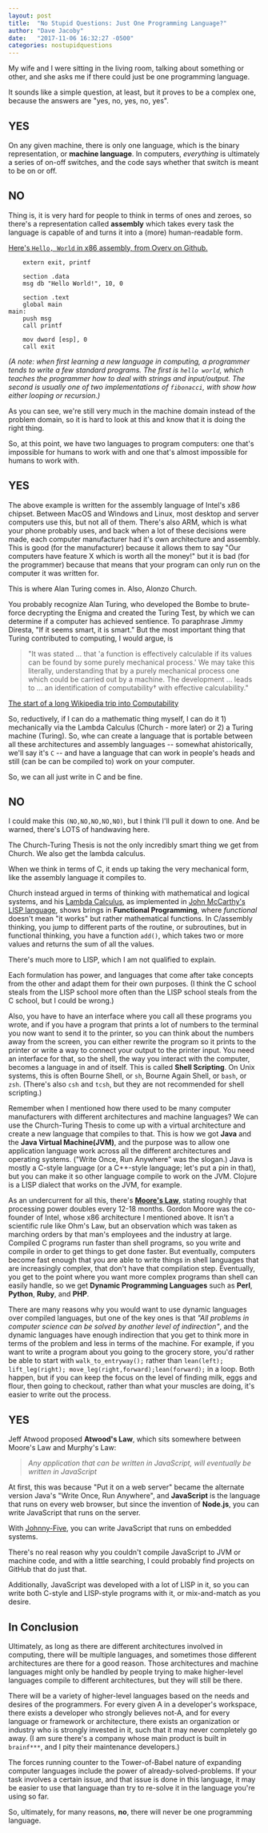 ```yaml
---
layout: post
title:  "No Stupid Questions: Just One Programming Language?"
author: "Dave Jacoby"
date:   "2017-11-06 16:32:27 -0500"
categories: nostupidquestions
---
```


My wife and I were sitting in the living room, talking about something or other, and she asks me if there could just be one programming language.

It sounds like a simple question, at least, but it proves to be a complex one, because the answers are "yes, no, yes, no, yes".

## YES

On any given machine, there is only one language, which is the binary representation, or **machine language**. In computers, *everything* is ultimately a series of on-off switches, and the code says whether that switch is meant to be on or off. 

## NO

Thing is, it is very hard for people to think in terms of ones and zeroes, so there's a representation called **assembly** which takes every task the language is capable of and turns it into a (more) human-readable form. 

[Here's `Hello, World` in x86 assembly, from Overv on Github.](https://gist.github.com/Overv/5714335)

        extern exit, printf
    
        section .data
        msg db "Hello World!", 10, 0
    
        section .text
        global main
    main:
        push msg
        call printf
    
        mov dword [esp], 0
        call exit

*(A note: when first learning a new language in computing, a programmer tends to write a few standard programs. The first is `hello world`, which teaches the programmer how to deal with strings and input/output. The second is usually one of two implementations of `fibonacci`, with show how either looping or recursion.)*

As you can see, we're still very much in the machine domain instead of the problem domain, so it is hard to look at this and know that it is doing the right thing.

So, at this point, we have two languages to program computers: one that's impossible for humans to work with and one that's almost impossible for humans to work with.

## YES

The above example is written for the assembly language of Intel's x86 chipset. Between MacOS and Windows and Linux, most desktop and server computers use this, but not all of them. There's also ARM, which is what your phone probably uses, and back when a lot of these decisions were made, each computer manufacturer had it's own architecture and assembly. This is good (for the manufacturer) because it allows them to say "Our computers have feature X which is worth all the money!" but it is bad (for the programmer) because that means that your program can only run on the computer it was written for.

This is where Alan Turing comes in. Also, Alonzo Church.

You probably recognize Alan Turing, who developed the Bombe to brute-force decrypting the Enigma and created the Turing Test, by which we can determine if a computer has achieved sentience. To paraphrase Jimmy Diresta, "If it seems smart, it is smart." But the most important thing that Turing contributed to computing, I would argue, is 

> "It was stated ... that 'a function is effectively calculable if its values can be found by some purely mechanical process.' We may take this literally, understanding that by a purely mechanical process one which could be carried out by a machine. The development ... leads to ... an identification of computability† with effective calculability."

[The start of a long Wikipedia trip into Computability](https://en.wikipedia.org/wiki/Church–Turing_thesis)

So, reductively, if I can do a mathematic thing myself, I can do it 1) mechanically via the Lambda Calculus (Church - more later) or 2) a Turing machine (Turing). So, whe can create a language that is portable between all these architectures and assembly languages -- somewhat ahistorically, we'll say it's `C` -- and have a language that can work in people's heads and still (can be can be compiled to) work on your computer. 

So, we can all just write in C and be fine.

## NO

I could make this `(NO,NO,NO,NO,NO)`, but I think I'll pull it down to one. And be warned, there's LOTS of handwaving here.

The Church-Turing Thesis is not the only incredibly smart thing we get from Church. We also get the lambda calculus.

When we think in terms of C, it ends up taking the very mechanical form, like the assembly language it compiles to. 

Church instead argued in terms of thinking with mathematical and logical systems, and his [Lambda Calculus](https://en.wikipedia.org/wiki/Lambda_calculus), as implemented in [John McCarthy's LISP language](https://en.wikipedia.org/wiki/Lisp_(programming_language)), shows brings in **Functional Programming**, where *functional* doesn't mean "it works" but rather mathematical functions. In C/assembly thinking, you jump to different parts of the routine, or subroutines, but in functional thinking, you have a function `add()`, which takes two or more values and returns the sum of all the values.

There's much more to LISP, which I am not qualified to explain.

Each formulation has power, and languages that come after take concepts from the other and adapt them for their own purposes. (I think the C school steals from the LISP school more often than the LISP school steals from the C school, but I could be wrong.)

Also, you have to have an interface where you call all these programs you wrote, and if you have a program that prints a lot of numbers to the terminal you now want to send it to the printer, so you can think about the numbers away from the screen, you can either rewrite the program so it prints to the printer or write a way to connect your output to the printer input. You need an interface for that, so the shell, the way you interact with the computer, becomes a language in and of itself. This is called **Shell Scripting**. On Unix systems, this is often Bourne Shell, or `sh`, Bourne Again Shell, or `bash`, or `zsh`. (There's also `csh` and `tcsh`, but they are not recommended for shell scripting.)

Remember when I mentioned how there used to be many computer manufacturers with different architectures and machine languages? We can use the Church-Turing Thesis to come up with a virtual architecture and create a new language that compiles to that. This is how we got **Java** and the **Java Virtual Machine(JVM)**, and the purpose was to allow one application language work across all the different architectures and operating systems. ("Write Once, Run Anywhere" was the slogan.) Java is mostly a C-style language (or a C++-style language; let's put a pin in that), but you can make it so other language compile to work on the JVM. Clojure is a LISP dialect that works on the JVM, for example. 

As an undercurrent for all this, there's [**Moore's Law**](https://en.wikipedia.org/wiki/Moore%27s_law), stating roughly that processing power doubles every 12-18 months. Gordon Moore was the co-founder of Intel, whose x86 architecture I mentioned above. It isn't a scientific rule like Ohm's Law, but an observation which was taken as marching orders by that man's employees and the industry at large. Compiled C programs run faster than shell programs, so you write and compile in order to get things to get done faster. But eventually, computers become fast enough that you are able to write things in shell languages that are increasingly complex, that don't have that compilation step. Eventually, you get to the point where you want more complex programs than shell can easily handle, so we get **Dynamic Programming Languages** such as **Perl**, **Python**, **Ruby**, and **PHP**.

There are many reasons why you would want to use dynamic languages over compiled languages, but one of the key ones is that *"All problems in computer science can be solved by another level of indirection"*, and the dynamic languages have enough indirection that you get to think more in terms of the problem and less in terms of the machine. For example, if you want to write a program about you going to the grocery store, you'd rather be able to start with `walk_to_entryway();` rather than `lean(left); lift_leg(right); move_leg(right,forward);lean(forward);` in a loop. Both happen, but if you can keep the focus on the level of finding milk, eggs and flour, then going to checkout, rather than what your muscles are doing, it's easier to write out the process.

## YES

Jeff Atwood proposed **Atwood's Law**, which sits somewhere between Moore's Law and Murphy's Law:

> *Any application that can be written in JavaScript, will eventually be written in JavaScript*

At first, this was because "Put it on a web server" became the alternate version Java's "Write Once, Run Anywhere", and **JavaScript** is the language that runs on every web browser, but since the invention of **Node.js**, you can write JavaScript that runs on the server. 

With [Johnny-Five](http://johnny-five.io/), you can write JavaScript that runs on embedded systems.

There's no real reason why you couldn't compile JavaScript to JVM or machine code, and with a little searching, I could probably find projects on GitHub that do just that.

Additionally, JavaScript was developed with a lot of LISP in it, so you can write both C-style and LISP-style programs with it, or mix-and-match as you desire. 

## In Conclusion

Ultimately, as long as there are different architectures involved in computing, there will be multiple languages, and sometimes those different architectures are there for a good reason. Those architectures and machine languages might only be handled by people trying to make higher-level languages compile to different architectures, but they will still be there.

There will be a variety of higher-level languages based on the needs and desires of the programmers. For every given A in a developer's workspace, there exists a developer who strongly believes not-A, and for every language or framework or architecture, there exists an organization or industry who is strongly invested in it, such that it may never completely go away. (I am sure there's a company whose main product is built in `brainf***`, and I pity their maintenance developers.) 

The forces running counter to the Tower-of-Babel nature of expanding computer languages include the power of already-solved-problems. If your task involves a certain issue, and that issue is done in this language, it may be easier to use that language than try to re-solve it in the language you're using so far.

So, ultimately, for many reasons, **no**, there will never be one programming language. 

